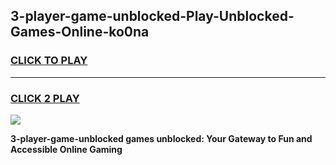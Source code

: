
## 3-player-game-unblocked-Play-Unblocked-Games-Online-ko0na
<h3>
<a href="https://premium76.site?title=3-player-game-unblocked&ref=25A">CLICK TO PLAY</a></h3>
<hr>

<h3>
<a href="https://premium76.site?title=3-player-game-unblocked&ref=25A">CLICK 2 PLAY</a>
  
</h3>

<a href="https://premium76.site?title=3-player-game-unblocked&ref=25A"><img src="https://clearcache.store/games.png"></a>


**3-player-game-unblocked games unblocked: Your Gateway to Fun and Accessible Online Gaming**
